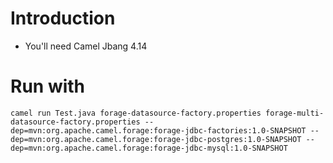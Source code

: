 # Introduction

- You'll need Camel Jbang 4.14

# Run with

`camel run Test.java forage-datasource-factory.properties forage-multi-datasource-factory.properties --dep=mvn:org.apache.camel.forage:forage-jdbc-factories:1.0-SNAPSHOT --dep=mvn:org.apache.camel.forage:forage-jdbc-postgres:1.0-SNAPSHOT --dep=mvn:org.apache.camel.forage:forage-jdbc-mysql:1.0-SNAPSHOT`